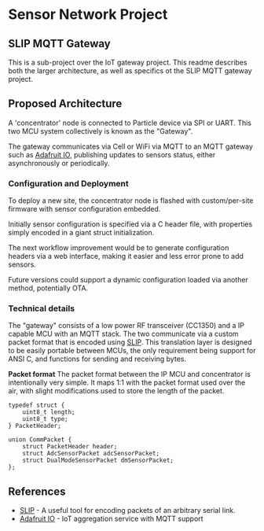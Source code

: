 # Sensor Network Project

## SLIP MQTT Gateway

This is a sub-project over the IoT gateway project. This readme describes
both the larger architecture, as well as specifics ot the SLIP MQTT gateway project.


## Proposed Architecture

A 'concentrator' node is connected to Particle device via SPI or UART.
This two MCU system collectively is known as the "Gateway". 

The gateway communicates via Cell or WiFi via MQTT to an MQTT gateway such as [Adafruit IO], publishing 
updates to sensors status, either asynchronously or periodically.

### Configuration and Deployment
To deploy a new site, the concentrator node is flashed with custom/per-site firmware with sensor configuration embedded.

Initially sensor configuration is specified via a C header file, with properties simply encoded in a giant 
struct initialization.

The next workflow improvement would be to generate configuration headers via a web interface, making it 
easier and less error prone to add sensors.

Future versions could support a dynamic configuration loaded via another method, potentially OTA.

### Technical details
The "gateway" consists of a low power RF transceiver (CC1350) and a IP capable MCU with an MQTT stack.
The two communicate via a custom packet format that is encoded using [SLIP]. This translation layer
is designed to be easily portable between MCUs, the only requirement being support for ANSI C, and functions for 
sending and receiving bytes.


**Packet format**
The packet format between the IP MCU and concentrator is intentionally very simple. It maps 1:1 with the packet
format used over the air, with slight modifications used to store the length of the packet.

```C/C++
typedef struct {
    uint8_t length;
    uint8_t type;
} PacketHeader;

union CommPacket {
    struct PacketHeader header;
    struct AdcSensorPacket adcSensorPacket;
    struct DualModeSensorPacket dmSensorPacket;
};
```

## References
 * [SLIP] - A useful tool for encoding packets of an arbitrary serial link.
 * [Adafruit IO] - IoT aggregation service with MQTT support
 
[SLIP]: https://github.com/lobaro/util-slip
[Adafruit IO]: https://io.adafruit.com
